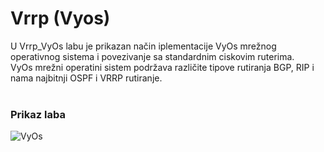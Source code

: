 # Vrrp (Vyos)
U Vrrp_VyOs labu je prikazan način iplementacije VyOs mrežnog operativnog sistema i povezivanje sa standardnim ciskovim ruterima. </br> VyOs mrežni operatini sistem podržava različite tipove rutiranja BGP, RIP i nama najbitnji OSPF i VRRP rutiranje. </br>
</br>
<h3>Prikaz laba</h3>

![VyOs](https://user-images.githubusercontent.com/24782270/233428313-985a10e0-6a08-4b4f-9844-40c4abbc8e3d.JPG)
